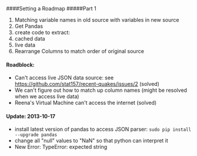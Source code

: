 ####Setting a Roadmap
#####Part 1

1. Matching variable names in old source with variables in new source
2. Get Pandas 
3. create code to extract:
  1. cached data
  2. live data
4. Rearrange Columns to match order of original source

#### Roadblock:
+ Can't access live JSON data source: see https://github.com/stat157/recent-quakes/issues/2 (solved)
+ We can't figure out how to match up column names (might be resolved when we access live data)
+ Reena's Virtual Machine can't access the internet (solved)

#### Update: 2013-10-17
+ install latest version of pandas to access JSON parser: `sudo pip install --upgrade pandas`
+ change all "null" values to "NaN" so that python can interpret it
+ New Error: TypeError: expected string
